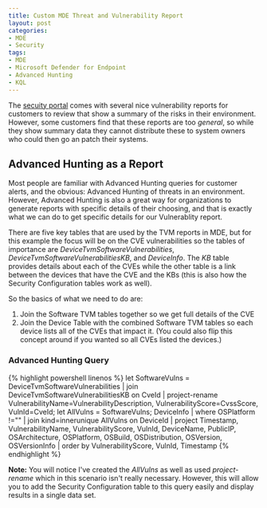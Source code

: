 ```yaml
---
title: Custom MDE Threat and Vulnerability Report
layout: post
categories:
- MDE
- Security
tags:
- MDE
- Microsoft Defender for Endpoint
- Advanced Hunting
- KQL
---
```

The [secuity portal](https://security.microsoft.com) comes with several nice vulnerability reports for customers to review that show a summary of the risks in their environment.  However, some customers find that these reports are too *general*, so while they show summary data they cannot distribute these to system owners who could then go an patch their systems.
<!--more-->

## Advanced Hunting as a Report
Most people are familiar with Advanced Hunting queries for customer alerts, and the obvious: Advanced Hunting of threats in an environment. However, Advanced Hunting is also a great way for organizations to generate reports with specific details of their choosing, and that is exactly what we can do to get specific details for our Vulnerablity report.

There are five key tables that are used by the TVM reports in MDE, but for this example the focus will be on the CVE vulnerabilities so the tables of importance are *DeviceTvmSoftwareVulnerabilities*, *DeviceTvmSoftwareVulnerabilitiesKB*, and *DeviceInfo*.  The *KB* table provides details about each of the CVEs while the other table is a link between the devices that have the CVE and the KBs (this is also how the Security Configuration tables work as well).  

So the basics of what we need to do are: 
1. Join the Software TVM tables together so we get full details of the CVE
1. Join the Device Table with the combined Software TVM tables so each device lists all of the CVEs that impact it.  (You could also flip this concept around if you wanted so all CVEs listed the devices.)

### Advanced Hunting Query

{% highlight powershell linenos %}
let SoftwareVulns = DeviceTvmSoftwareVulnerabilities
| join DeviceTvmSoftwareVulnerabilitiesKB on CveId
| project-rename VulnerabilityName=VulnerabilityDescription, VulnerabilityScore=CvssScore, VulnId=CveId;
let AllVulns = SoftwareVulns;
DeviceInfo
| where OSPlatform !=""
| join kind=innerunique AllVulns on DeviceId
| project Timestamp, VulnerabilityName, VulnerabilityScore, VulnId, DeviceName, PublicIP, OSArchitecture, OSPlatform, OSBuild, OSDistribution, OSVersion, OSVersionInfo
| order by VulnerabilityScore, VulnId, Timestamp
{% endhighlight %}

**Note:** You will notice I've created the *AllVulns* as well as used *project-rename* which in this scenario isn't really necessary.  However, this will allow you to add the Security Configuration table to this query easily and display results in a single data set.